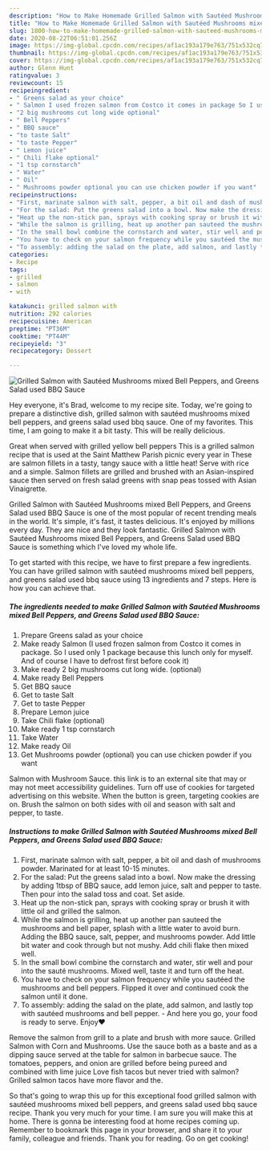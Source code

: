 ```yaml
---
description: "How to Make Homemade Grilled Salmon with Sautéed Mushrooms mixed Bell Peppers, and Greens Salad used BBQ Sauce"
title: "How to Make Homemade Grilled Salmon with Sautéed Mushrooms mixed Bell Peppers, and Greens Salad used BBQ Sauce"
slug: 1800-how-to-make-homemade-grilled-salmon-with-sauteed-mushrooms-mixed-bell-peppers-and-greens-salad-used-bbq-sauce
date: 2020-08-22T06:51:01.256Z
image: https://img-global.cpcdn.com/recipes/af1ac193a179e763/751x532cq70/grilled-salmon-with-sauteed-mushrooms-mixed-bell-peppers-and-greens-salad-used-bbq-sauce-recipe-main-photo.jpg
thumbnail: https://img-global.cpcdn.com/recipes/af1ac193a179e763/751x532cq70/grilled-salmon-with-sauteed-mushrooms-mixed-bell-peppers-and-greens-salad-used-bbq-sauce-recipe-main-photo.jpg
cover: https://img-global.cpcdn.com/recipes/af1ac193a179e763/751x532cq70/grilled-salmon-with-sauteed-mushrooms-mixed-bell-peppers-and-greens-salad-used-bbq-sauce-recipe-main-photo.jpg
author: Glenn Hunt
ratingvalue: 3
reviewcount: 15
recipeingredient:
- " Greens salad as your choice"
- " Salmon I used frozen salmon from Costco it comes in package So I used only 1 package because this lunch only for myself And of course I have to defrost first before cook it"
- "2 big mushrooms cut long wide optional"
- " Bell Peppers"
- " BBQ sauce"
- "to taste Salt"
- "to taste Pepper"
- " Lemon juice"
- " Chili flake optional"
- "1 tsp cornstarch"
- " Water"
- " Oil"
- " Mushrooms powder optional you can use chicken powder if you want"
recipeinstructions:
- "First, marinate salmon with salt, pepper, a bit oil and dash of mushrooms powder. Marinated for at least 10-15 minutes."
- "For the salad: Put the greens salad into a bowl. Now make the dressing by adding 1tbsp of BBQ sauce, add lemon juice, salt and pepper to taste. Then pour into the salad toss and coat. Set aside."
- "Heat up the non-stick pan, sprays with cooking spray or brush it with little oil and grilled the salmon."
- "While the salmon is grilling, heat up another pan sauteed the mushrooms and bell paper, splash with a little water to avoid burn. Adding the BBQ sauce, salt, pepper, and mushrooms powder. Add little bit water and cook through but not mushy. Add chili flake then mixed well."
- "In the small bowl combine the cornstarch and water, stir well and pour into the sauté mushrooms. Mixed well, taste it and turn off the heat."
- "You have to check on your salmon frequency while you sautéed the mushrooms and bell peppers. Flipped it over and continued cook the salmon until it done."
- "To assembly: adding the salad on the plate, add salmon, and lastly top with sautéed mushrooms and bell pepper.  And here you go, your food is ready to serve. Enjoy❤️"
categories:
- Recipe
tags:
- grilled
- salmon
- with

katakunci: grilled salmon with 
nutrition: 292 calories
recipecuisine: American
preptime: "PT36M"
cooktime: "PT44M"
recipeyield: "3"
recipecategory: Dessert

---
```



![Grilled Salmon with Sautéed Mushrooms mixed Bell Peppers, and Greens Salad used BBQ Sauce](https://img-global.cpcdn.com/recipes/af1ac193a179e763/751x532cq70/grilled-salmon-with-sauteed-mushrooms-mixed-bell-peppers-and-greens-salad-used-bbq-sauce-recipe-main-photo.jpg)

Hey everyone, it's Brad, welcome to my recipe site. Today, we're going to prepare a distinctive dish, grilled salmon with sautéed mushrooms mixed bell peppers, and greens salad used bbq sauce. One of my favorites. This time, I am going to make it a bit tasty. This will be really delicious.

Great when served with grilled yellow bell peppers This is a grilled salmon recipe that is used at the Saint Matthew Parish picnic every year in These are salmon fillets in a tasty, tangy sauce with a little heat! Serve with rice and a simple. Salmon fillets are grilled and brushed with an Asian-inspired sauce then served on fresh salad greens with snap peas tossed with Asian Vinaigrette.

Grilled Salmon with Sautéed Mushrooms mixed Bell Peppers, and Greens Salad used BBQ Sauce is one of the most popular of recent trending meals in the world. It's simple, it's fast, it tastes delicious. It's enjoyed by millions every day. They are nice and they look fantastic. Grilled Salmon with Sautéed Mushrooms mixed Bell Peppers, and Greens Salad used BBQ Sauce is something which I've loved my whole life.


To get started with this recipe, we have to first prepare a few ingredients. You can have grilled salmon with sautéed mushrooms mixed bell peppers, and greens salad used bbq sauce using 13 ingredients and 7 steps. Here is how you can achieve that.

<!--inarticleads1-->

##### The ingredients needed to make Grilled Salmon with Sautéed Mushrooms mixed Bell Peppers, and Greens Salad used BBQ Sauce:

1. Prepare  Greens salad as your choice
1. Make ready  Salmon (I used frozen salmon from Costco it comes in package. So I used only 1 package because this lunch only for myself. And of course I have to defrost first before cook it)
1. Make ready 2 big mushrooms cut long wide. (optional)
1. Make ready  Bell Peppers
1. Get  BBQ sauce
1. Get to taste Salt
1. Get to taste Pepper
1. Prepare  Lemon juice
1. Take  Chili flake (optional)
1. Make ready 1 tsp cornstarch
1. Take  Water
1. Make ready  Oil
1. Get  Mushrooms powder (optional) you can use chicken powder if you want


Salmon with Mushroom Sauce. this link is to an external site that may or may not meet accessibility guidelines. Turn off use of cookies for targeted advertising on this website. When the button is green, targeting cookies are on. Brush the salmon on both sides with oil and season with salt and pepper, to taste. 

<!--inarticleads2-->

##### Instructions to make Grilled Salmon with Sautéed Mushrooms mixed Bell Peppers, and Greens Salad used BBQ Sauce:

1. First, marinate salmon with salt, pepper, a bit oil and dash of mushrooms powder. Marinated for at least 10-15 minutes.
1. For the salad: Put the greens salad into a bowl. Now make the dressing by adding 1tbsp of BBQ sauce, add lemon juice, salt and pepper to taste. Then pour into the salad toss and coat. Set aside.
1. Heat up the non-stick pan, sprays with cooking spray or brush it with little oil and grilled the salmon.
1. While the salmon is grilling, heat up another pan sauteed the mushrooms and bell paper, splash with a little water to avoid burn. Adding the BBQ sauce, salt, pepper, and mushrooms powder. Add little bit water and cook through but not mushy. Add chili flake then mixed well.
1. In the small bowl combine the cornstarch and water, stir well and pour into the sauté mushrooms. Mixed well, taste it and turn off the heat.
1. You have to check on your salmon frequency while you sautéed the mushrooms and bell peppers. Flipped it over and continued cook the salmon until it done.
1. To assembly: adding the salad on the plate, add salmon, and lastly top with sautéed mushrooms and bell pepper.  - And here you go, your food is ready to serve. Enjoy❤️


Remove the salmon from grill to a plate and brush with more sauce. Grilled Salmon with Corn and Mushrooms. Use the sauce both as a baste and as a dipping sauce served at the table for salmon in barbecue sauce. The tomatoes, peppers, and onion are grilled before being pureed and combined with lime juice Love fish tacos but never tried with salmon? Grilled salmon tacos have more flavor and the. 

So that's going to wrap this up for this exceptional food grilled salmon with sautéed mushrooms mixed bell peppers, and greens salad used bbq sauce recipe. Thank you very much for your time. I am sure you will make this at home. There is gonna be interesting food at home recipes coming up. Remember to bookmark this page in your browser, and share it to your family, colleague and friends. Thank you for reading. Go on get cooking!
